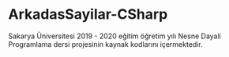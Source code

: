 # ArkadasSayilar-CSharp

Sakarya Üniversitesi 2019 - 2020 eğitim öğretim yılı Nesne Dayali Programlama dersi projesinin kaynak kodlarını içermektedir.

